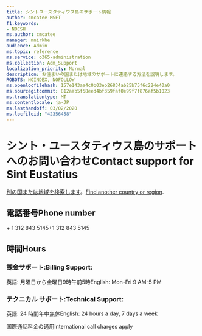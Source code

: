 ```yaml
---
title: シントユースタティウス島のサポート情報
author: cmcatee-MSFT
f1.keywords:
- NOCSH
ms.author: cmcatee
manager: mnirkhe
audience: Admin
ms.topic: reference
ms.service: o365-administration
ms.collection: Adm_Support
localization_priority: Normal
description: お住まいの国または地域のサポートに連絡する方法を説明します。
ROBOTS: NOINDEX, NOFOLLOW
ms.openlocfilehash: 157e143aa4c0b03eb26834ab25b75f6c224e40a0
ms.sourcegitcommit: 812aab5f58eed4bf359faf0e99f7f876af5b1023
ms.translationtype: MT
ms.contentlocale: ja-JP
ms.lasthandoff: 03/02/2020
ms.locfileid: "42356458"
---
```

# <a name="contact-support-for-sint-eustatius"></a><span data-ttu-id="18a52-103">シント・ユースタティウス島のサポートへのお問い合わせ</span><span class="sxs-lookup"><span data-stu-id="18a52-103">Contact support for Sint Eustatius</span></span>

<span data-ttu-id="18a52-104">[別の国または地域を検索します](../contact-support-for-business-products.md)。</span><span class="sxs-lookup"><span data-stu-id="18a52-104">[Find another country or region](../contact-support-for-business-products.md).</span></span>

## <a name="phone-number"></a><span data-ttu-id="18a52-105">電話番号</span><span class="sxs-lookup"><span data-stu-id="18a52-105">Phone number</span></span>
<span data-ttu-id="18a52-106">+ 1 312 843 5145</span><span class="sxs-lookup"><span data-stu-id="18a52-106">+1 312 843 5145</span></span>

## <a name="hours"></a><span data-ttu-id="18a52-107">時間</span><span class="sxs-lookup"><span data-stu-id="18a52-107">Hours</span></span>
### <a name="billing-support"></a><span data-ttu-id="18a52-108">課金サポート:</span><span class="sxs-lookup"><span data-stu-id="18a52-108">Billing Support:</span></span>

<span data-ttu-id="18a52-109">英語: 月曜日から金曜日9時午前5時</span><span class="sxs-lookup"><span data-stu-id="18a52-109">English: Mon-Fri 9 AM-5 PM</span></span>

### <a name="technical-support"></a><span data-ttu-id="18a52-110">テクニカル サポート:</span><span class="sxs-lookup"><span data-stu-id="18a52-110">Technical Support:</span></span>

<span data-ttu-id="18a52-111">英語: 24 時間年中無休</span><span class="sxs-lookup"><span data-stu-id="18a52-111">English: 24 hours a day, 7 days a week</span></span>

<span data-ttu-id="18a52-112">国際通話料金の適用</span><span class="sxs-lookup"><span data-stu-id="18a52-112">International call charges apply</span></span>
